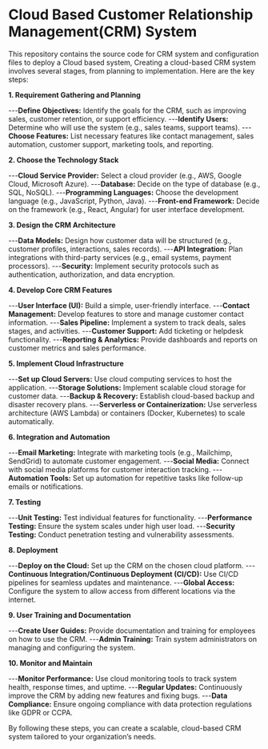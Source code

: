 # Cloud Based Customer Relationship Management(CRM) System

This repository contains the source code for CRM system and configuration files to deploy a Cloud based system, Creating a cloud-based CRM system involves several stages, from planning to implementation. Here are the key steps:

**1. Requirement Gathering and Planning**

---**Define Objectives:** Identify the goals for the CRM, such as improving sales, customer retention, or support efficiency.
---**Identify Users:** Determine who will use the system (e.g., sales teams, support teams).
---**Choose Features:** List necessary features like contact management, sales automation, customer support, marketing tools, and reporting.

**2. Choose the Technology Stack**

---**Cloud Service Provider:** Select a cloud provider (e.g., AWS, Google Cloud, Microsoft Azure).
---**Database:** Decide on the type of database (e.g., SQL, NoSQL).
---**Programming Languages:** Choose the development language (e.g., JavaScript, Python, Java).
---**Front-end Framework:** Decide on the framework (e.g., React, Angular) for user interface development.

**3. Design the CRM Architecture**

---**Data Models:** Design how customer data will be structured (e.g., customer profiles, interactions, sales records).
---**API Integration:** Plan integrations with third-party services (e.g., email systems, payment processors).
---**Security:** Implement security protocols such as authentication, authorization, and data encryption.

**4. Develop Core CRM Features**

---**User Interface (UI):** Build a simple, user-friendly interface.
---**Contact Management:** Develop features to store and manage customer contact information.
---**Sales Pipeline:** Implement a system to track deals, sales stages, and activities.
---**Customer Support:** Add ticketing or helpdesk functionality.
---**Reporting & Analytics:** Provide dashboards and reports on customer metrics and sales performance.

**5. Implement Cloud Infrastructure**

---**Set up Cloud Servers:** Use cloud computing services to host the application.
---**Storage Solutions:** Implement scalable cloud storage for customer data.
---**Backup & Recovery:** Establish cloud-based backup and disaster recovery plans.
---**Serverless or Containerization:** Use serverless architecture (AWS Lambda) or containers (Docker, Kubernetes) to scale automatically.

**6. Integration and Automation**

---**Email Marketing:** Integrate with marketing tools (e.g., Mailchimp, SendGrid) to automate customer engagement.
---**Social Media:** Connect with social media platforms for customer interaction tracking.
---**Automation Tools:** Set up automation for repetitive tasks like follow-up emails or notifications.

**7. Testing**

---**Unit Testing:** Test individual features for functionality.
---**Performance Testing:** Ensure the system scales under high user load.
---**Security Testing:** Conduct penetration testing and vulnerability assessments.

**8. Deployment**

---**Deploy on the Cloud:** Set up the CRM on the chosen cloud platform.
---**Continuous Integration/Continuous Deployment (CI/CD):** Use CI/CD pipelines for seamless updates and maintenance.
---**Global Access:** Configure the system to allow access from different locations via the internet.

**9. User Training and Documentation**

---**Create User Guides:** Provide documentation and training for employees on how to use the CRM.
---**Admin Training:** Train system administrators on managing and configuring the system.

**10. Monitor and Maintain**

---**Monitor Performance:** Use cloud monitoring tools to track system health, response times, and uptime.
---**Regular Updates:** Continuously improve the CRM by adding new features and fixing bugs.
---**Data Compliance:** Ensure ongoing compliance with data protection regulations like GDPR or CCPA.

By following these steps, you can create a scalable, cloud-based CRM system tailored to your organization’s needs.
